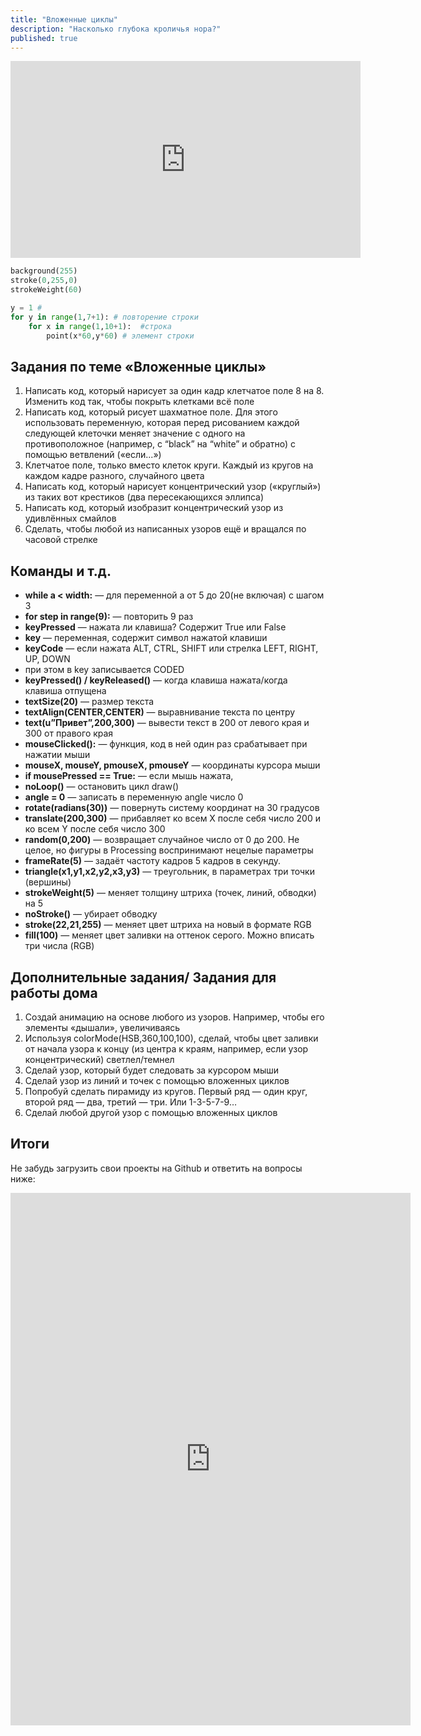 ```yaml
---
title: "Вложенные циклы"
description: "Насколько глубока кроличья нора?"
published: true
---
```




<iframe width="560" height="315" src="https://www.youtube.com/embed/cjzpLd1Sdus" frameborder="0" allow="accelerometer; autoplay; clipboard-write; encrypted-media; gyroscope; picture-in-picture" allowfullscreen></iframe>


```python
background(255)
stroke(0,255,0)
strokeWeight(60)

y = 1 # 
for y in range(1,7+1): # повторение строки
    for x in range(1,10+1):  #строка
        point(x*60,y*60) # элемент строки

```

## Задания по теме «Вложенные циклы»

1. Написать код, который нарисует за один кадр клетчатое поле 8 на 8. Изменить код так, чтобы покрыть клетками всё поле
1. Написать код, который рисует шахматное поле. Для этого использовать переменную, которая перед рисованием каждой следующей клеточки меняет значение с одного на противоположное (например, с “black” на “white” и обратно) с помощью ветвлений («если...»)
1. Клетчатое поле, только вместо клеток круги. Каждый из кругов на каждом кадре разного, случайного цвета
1. Написать код, который нарисует концентрический узор («круглый») из таких вот крестиков (два пересекающихся эллипса)
1. Написать код, который изобразит концентрический узор из удивлённых смайлов
1. Сделать, чтобы любой из написанных узоров ещё и вращался по часовой стрелке

## Команды и т.д.

- **while a < width:** — для переменной  a от 5 до 20(не включая) с шагом 3
- **for step in range(9):** — повторить 9 раз
- **keyPressed** — нажата ли клавиша? Содержит True или False
- **key** — переменная, содержит символ нажатой клавиши
- **keyCode** —  если нажата ALT, CTRL, SHIFT или стрелка LEFT, RIGHT, UP, DOWN
- при этом в key записывается CODED
- **keyPressed() / keyReleased()** — когда клавиша нажата/когда клавиша отпущена
- **textSize(20)** — размер текста
- **textAlign(CENTER,CENTER)** — выравнивание текста по центру
- **text(u”Привет”,200,300)** — вывести текст в 200 от левого края и 300 от правого края
- **mouseClicked():** — функция, код в ней один раз срабатывает при нажатии мыши
- **mouseX, mouseY, pmouseX, pmouseY** — координаты курсора мыши
- **if mousePressed == True:** — если мышь нажата,
- 	**noLoop()** — остановить цикл draw()
- **angle = 0** — записать в переменную angle число 0
- **rotate(radians(30))** — повернуть систему координат на 30 градусов
- **translate(200,300)** — прибавляет ко всем X после себя число 200 и ко всем Y после себя число 300
- **random(0,200)** — возвращает случайное число от 0 до 200. Не целое, но фигуры в Processing воспринимают нецелые параметры
- **frameRate(5)** — задаёт частоту кадров 5 кадров в секунду.
- **triangle(x1,y1,x2,y2,x3,y3)** — треугольник, в параметрах три точки (вершины)
- **strokeWeight(5)** — меняет толщину штриха (точек, линий, обводки) на 5
- **noStroke()** — убирает обводку
- **stroke(22,21,255)** — меняет цвет штриха на новый в формате RGB
- **fill(100)** — меняет цвет заливки на оттенок серого. Можно вписать три числа (RGB)

## Дополнительные задания/ Задания для работы дома

1. Создай анимацию на основе любого из узоров. Например, чтобы его элементы «дышали», увеличиваясь
1. Используя colorMode(HSB,360,100,100), сделай, чтобы цвет заливки от начала узора к концу (из центра к краям, например, если узор концентрический) светлел/темнел
1. Сделай узор, который будет следовать за курсором мыши
1. Сделай узор из линий и точек с помощью вложенных циклов
1. Попробуй сделать пирамиду из кругов. Первый ряд — один круг, второй ряд — два, третий — три. Или 1-3-5-7-9… 
1. Сделай любой другой узор с помощью вложенных циклов

## Итоги

Не забудь загрузить свои проекты на Github  и ответить на вопросы ниже:

<iframe src="https://docs.google.com/forms/d/e/1FAIpQLSe9ma9myk3FsPtLThhqggyVXkgDkTsXBkJ8UtWRyTzBeUdkJg/viewform?embedded=true" width="640" height="852" frameborder="0" marginheight="0" marginwidth="0">Загрузка…</iframe>



